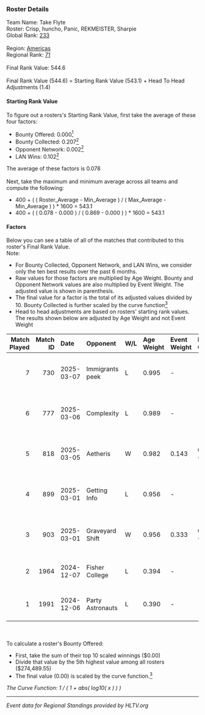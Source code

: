### Roster Details<br />
Team Name: Take Flyte<br />
Roster: Crisp, huncho, Panic, REKMEISTER, Sharpie<br />
Global Rank: [233](../../standings_global_2025_04_07.md)<br />
<br />
Region: [Americas]( ../../standings_americas_2025_04_07.md)<br />
Regional Rank: [71]( ../../standings_americas_2025_04_07.md)<br />
<br />
Final Rank Value:  544.6<br />
<br />
Final Rank Value (544.6) = Starting Rank Value (543.1) + Head To Head Adjustments (1.4)<br />

#### Starting Rank Value<br />
To figure out a rosters's Starting Rank Value, first take the average of these four factors:<br />
- Bounty Offered: 0.000[<sup>1</sup>](#table2)
- Bounty Collected: 0.207[<sup>2</sup>](#table1)
- Opponent Network: 0.002[<sup>2</sup>](#table1)
- LAN Wins: 0.102[<sup>2</sup>](#table1)

The average of these factors is 0.078<br />
<br />
Next, take the maximum and minimum average across all teams and compute the following:<br />
- 400 + ( ( Roster_Average - Min_Average ) / ( Max_Average - Min_Average ) ) * 1600 = 543.1
- 400 + ( ( 0.078 - 0.000 ) / ( 0.869 - 0.000 ) ) * 1600 = 543.1


#### Factors<br />
Below you can see a table of all of the matches that contributed to this roster's Final Rank Value.<br />
Note:<br />

- For Bounty Collected, Opponent Network, and LAN Wins, we consider only the ten best results over the past 6 months.
- Raw values for those factors are multiplied by Age Weight. Bounty and Opponent Network values are also multiplied by Event Weight. The adjusted value is shown in parenthesis.
- The final value for a factor is the total of its adjusted values divided by 10. Bounty Collected is further scaled by the curve function[<sup>3</sup>](#curveFunction)
- Head to head adjustments are based on rosters' starting rank values. The results shown below are adjusted by Age Weight and not Event Weight
<span id="table1"></span><br />


| Match Played | Match ID | Date       | Opponent         | W/L | Age Weight | Event Weight | Bounty Collected | Opponent Network | LAN Wins  | H2H Adj. | Roster                                    |
| -: | -: | :- | :- | :- | :- | :- | :- | :- | :- | -: | :- |
|            7 |      730 | 2025-03-07 | Immigrants peek  | L   | 0.995      | -            | -                | -                | -         |   -12.40 | Crisp, huncho, Panic, REKMEISTER, Sharpie |
|            6 |      777 | 2025-03-06 | Complexity       | L   | 0.989      | -            | -                | -                | -         |    -2.16 | Crisp, huncho, Panic, REKMEISTER, Sharpie |
|            5 |      818 | 2025-03-05 | Aetheris         | W   | 0.982      | 0.143        | 0.010 (0.001)    | 0.168 (0.024)    | 0 (0.000) |    20.26 | Crisp, huncho, Panic, REKMEISTER, Sharpie |
|            4 |      899 | 2025-03-01 | Getting Info     | L   | 0.956      | -            | -                | -                | -         |    -5.34 | Crisp, huncho, Panic, REKMEISTER, Sharpie |
|            3 |      903 | 2025-03-01 | Graveyard Shift  | W   | 0.956      | 0.333        | 0.000 (0.000)    | 0.000 (0.000)    | 1 (0.956) |     9.30 | Crisp, huncho, Panic, REKMEISTER, Sharpie |
|            2 |     1964 | 2024-12-07 | Fisher College   | L   | 0.394      | -            | -                | -                | -         |    -4.11 | Crisp, huncho, Jpp, Orb1t, Sharpie        |
|            1 |     1991 | 2024-12-06 | Party Astronauts | L   | 0.390      | -            | -                | -                | -         |    -4.13 | Crisp, huncho, Jpp, Orb1t, Sharpie        |

<br />
<span id="table2"></span><br />
To calculate a roster's Bounty Offered:<br />

- First, take the sum of their top 10 scaled winnings ($0.00)
- Divide that value by the 5th highest value among all rosters ($274,489.55)
- The final value (0.00) is scaled by the curve function.[<sup>3</sup>](#curveFunction)

<span id="curveFunction"></span>_The Curve Function: 1 / ( 1 + abs( log10( x ) ) )_<br />

---
_Event data for Regional Standings provided by HLTV.org_<br />
